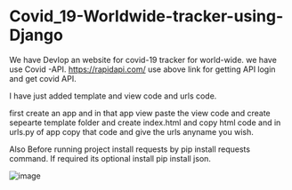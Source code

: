 # Covid_19-Worldwide-tracker-using-Django

We have Devlop an website for covid-19 tracker for world-wide.
we have use Covid -API.
https://rapidapi.com/
use above link for getting API login and get covid API.

I have just added template and view code and urls code.

first create an app and in that app view paste the view code and create sepearte template folder and create index.html and copy html code and in urls.py of app copy that code and give the urls anyname you wish.

Also Before running project install requests by pip install requests command.
If required its optional install pip install json.


![image](https://user-images.githubusercontent.com/35261062/165515114-bac2be34-9730-4755-8530-fa33924b16d3.png)
